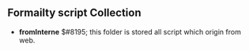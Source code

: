 ## Formailty script Collection

- **fromInterne**
$#8195; this folder is stored all script which origin from web.

